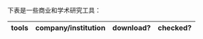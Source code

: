 下表是一些商业和学术研究工具：

tools | company/institution | download? | checked? |
------| --------------------| ----------| -------

